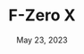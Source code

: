 ---
layout: n64
title: "F-Zero X"
categories:
 - approved
 - n64
 - universal
 - safe
tags:
- racing
series:
- f-zero
date: May 23, 2023
permalink: /games/f-zero-x/play/details
publisher: Nintendo
gid: f-zero-x
edition: us
---